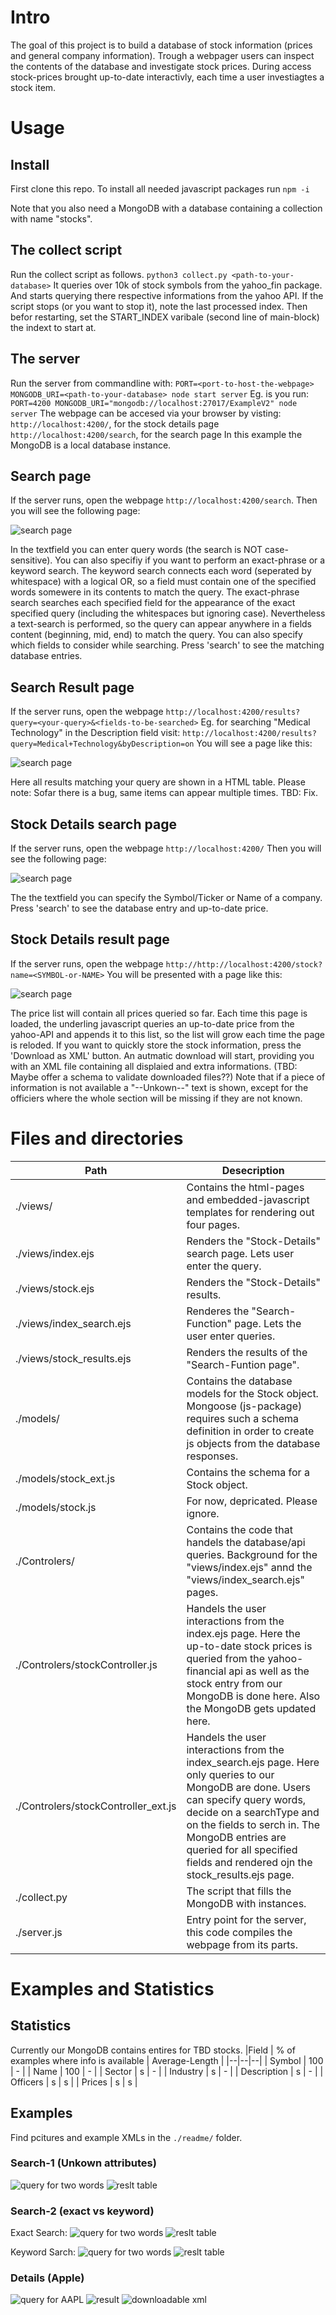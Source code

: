 # Intro
The goal of this project is to build a database of stock information (prices and general company information).
Trough a webpager users can inspect the contents of the database and investigate stock prices.
During access stock-prices brought up-to-date interactivly, each time a user investiagtes a stock item.

# Usage
## Install
First clone this repo.
To install all needed javascript packages run 
``` npm -i ```

Note that you also need a MongoDB with a database containing a collection with name "stocks".

## The collect script
Run the collect script as follows.
```python3 collect.py <path-to-your-database>```
It queries over 10k of stock symbols from the yahoo_fin package.
And starts querying there respective informations from the yahoo API. 
If the script stops (or you want to stop it), note the last processed index.
Then befor restarting, set the START_INDEX varibale (second line of main-block) the indext to start at.

## The server
Run the server from commandline with:
```PORT=<port-to-host-the-webpage> MONGODB_URI=<path-to-your-database> node start server```
Eg. is you run:
```PORT=4200 MONGODB_URI="mongodb://localhost:27017/ExampleV2" node server```
The webpage can be accesed via your browser by visting: 
`http://localhost:4200/`, for the stock details page
`http://localhost:4200/search`, for the search page
In this example the MongoDB is a local database instance.
    
## Search page
If the server runs, open the webpage `http://localhost:4200/search`.
Then you will see the following page:

![search page](./readme/search_index.png)

In the textfield you can enter query words (the search is NOT case-sensitive).
You can also specifiy if you want to perform an exact-phrase or a keyword search.
The keyword search connects each word (seperated by whitespace) with a logical OR,
so a field must contain one of the specified words somewere in its contents to match the query.
The exact-phrase search searches each specified field for the appearance of the exact specified query (including the whitespaces but ignoring case).
Nevertheless a text-search is performed, so the query can appear anywhere in a fields content (beginning, mid, end) to match the query.
You can also specify which fields to consider while searching.
Press 'search' to see the matching database entries.

## Search Result page
If the server runs, open the webpage `http://localhost:4200/results?query=<your-query>&<fields-to-be-searched>`
Eg. for searching "Medical Technology" in the Description field visit: `http://localhost:4200/results?query=Medical+Technology&byDescription=on`
You will see a page like this:

![search page](./readme/search_results.png)

Here all results matching your query are shown in a HTML table.
Please note: Sofar there is a bug, same items can appear multiple times. TBD: Fix.

## Stock Details search page
If the server runs, open the webpage `http://localhost:4200/`
Then you will see the following page:

![search page](./readme/details_index.png)

The the textfield you can specify the Symbol/Ticker or Name of a company.
Press 'search' to see the database entry and up-to-date price.

## Stock Details result page
If the server runs, open the webpage `http://http://localhost:4200/stock?name=<SYMBOL-or-NAME>`
You will be presented with a page like this:

![search page](./readme/details_results.png)

The price list will contain all prices queried so far. Each time this page is loaded, the underling javascript queries an up-to-date price from the yahoo-API and appends it to this list, so the list will grow each time the page is reloded.
If you want to quickly store the stock information, press the 'Download as XML' button. An autmatic download will start, providing you with an XML file containing all displaied and extra informations.
(TBD: Maybe offer a schema to validate downloaded files??)
Note that if a piece of information is not available a "--Unkown--" text is shown, except for the officiers where the whole section will be missing if they are not known.

# Files and directories
|Path     | Desecription |
|---|---|
|./views/ | Contains the html-pages and embedded-javascript templates for rendering out four pages. |
./views/index.ejs | Renders the "Stock-Details" search page. Lets user enter the query.
./views/stock.ejs | Renders the "Stock-Details" results.
./views/index_search.ejs | Renderes the "Search-Function" page. Lets the user enter queries.
./views/stock_results.ejs | Renders the results of the "Search-Funtion page".
./models/ | Contains the database models for the Stock object. Mongoose (js-package) requires such a schema definition in order to create js objects from the database responses.
./models/stock_ext.js | Contains the schema for a Stock object.
./models/stock.js | For now, depricated. Please ignore.
./Controlers/ | Contains the code that handels the database/api queries. Background for the "views/index.ejs" annd the "views/index_search.ejs" pages.
./Controlers/stockController.js | Handels the user interactions from the index.ejs page. Here the up-to-date stock prices is queried from the yahoo-financial api as well as the stock entry from our MongoDB is done here. Also the MongoDB gets updated here.
./Controlers/stockController_ext.js | Handels the user interactions from the index_search.ejs page. Here only queries to our MongoDB are done. Users can specify query words, decide on a searchType and on the fields to serch in. The MongoDB entries are queried for all specified fields and rendered ojn the stock_results.ejs page.
./collect.py | The script that fills the MongoDB with instances.
./server.js | Entry point for the server, this code compiles the webpage from its parts.
	
# Examples and Statistics
## Statistics 
Currently our MongoDB contains entires for TBD stocks.
|Field | % of examples where info is available | Average-Length |
|--|--|--|
| Symbol      | 100 | - |
| Name        | 100 | - |
| Sector      | s | - |
| Industry    | s | - |
| Description | s | - |
| Officers    | s | s |
| Prices      | s | s |

## Examples
Find pcitures and example XMLs in the `./readme/` folder.
### Search-1 (Unkown attributes)
![query for two words](./readme/query-1.png)
![reslt table](./readme/result-1.png)

### Search-2 (exact vs keyword)
Exact Search:
![query for two words](./readme/query-exact.png)
![reslt table](./readme/result-exact.png)

Keyword Sarch:
![query for two words](./readme/query-keyword.png)
![reslt table](./readme/result-keyword.png)

### Details (Apple)
![query for AAPL](./readme/details-index.png)
![result](./readme/details-results.png)
![downloadable xml](./readme/details-xml.png)

